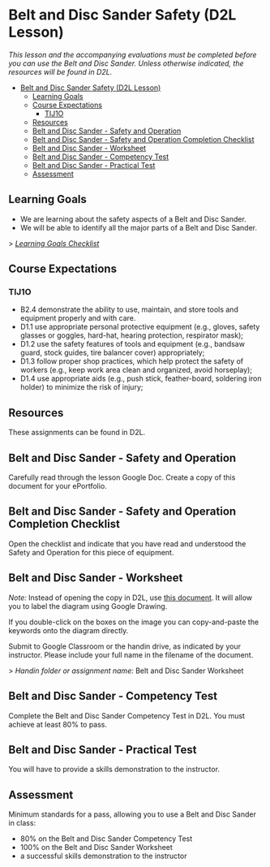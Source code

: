 # Belt and Disc Sander Safety (D2L Lesson)

*This lesson and the accompanying evaluations must be completed before you can use the Belt and Disc Sander. Unless otherwise indicated, the resources will be found in D2L.*

<!-- TOC depthFrom:2 -->

- [Belt and Disc Sander Safety (D2L Lesson)](#belt-and-disc-sander-safety-d2l-lesson)
  - [Learning Goals](#learning-goals)
  - [Course Expectations](#course-expectations)
    - [TIJ1O](#tij1o)
  - [Resources](#resources)
  - [Belt and Disc Sander - Safety and Operation](#belt-and-disc-sander---safety-and-operation)
  - [Belt and Disc Sander - Safety and Operation Completion Checklist](#belt-and-disc-sander---safety-and-operation-completion-checklist)
  - [Belt and Disc Sander - Worksheet](#belt-and-disc-sander---worksheet)
  - [Belt and Disc Sander - Competency Test](#belt-and-disc-sander---competency-test)
  - [Belt and Disc Sander - Practical Test](#belt-and-disc-sander---practical-test)
  - [Assessment](#assessment)

<!-- /TOC -->

## Learning Goals

- We are learning about the safety aspects of a Belt and Disc Sander.
- We will be able to identify all the major parts of a Belt and Disc Sander.

\> *<a href="https://www.beens.org/learning-goals-checklist/" target="_blank">Learning Goals Checklist</a>*

## Course Expectations

### TIJ1O

- B2.4 demonstrate the ability to use, maintain, and store tools and equipment properly and with care.
- D1.1 use appropriate personal protective equipment (e.g., gloves, safety glasses or goggles, hard-hat, hearing protection, respirator mask);
- D1.2 use the safety features of tools and equipment (e.g., bandsaw guard, stock guides, tire balancer cover) appropriately;
- D1.3 follow proper shop practices, which help protect the safety of workers (e.g., keep work area clean and organized, avoid horseplay);
- D1.4 use appropriate aids (e.g., push stick, feather-board, soldering iron holder) to minimize the risk of injury;

## Resources

These assignments can be found in D2L.

## Belt and Disc Sander - Safety and Operation

Carefully read through the lesson Google Doc. Create a copy of this document for your ePortfolio.

## Belt and Disc Sander - Safety and Operation Completion Checklist

Open the checklist and indicate that you have read and understood the Safety and Operation for this piece of equipment. 

## Belt and Disc Sander - Worksheet

*Note:* Instead of opening the copy in D2L, use <a href="https://docs.google.com/document/d/1Bop26Wpl3_HfpUVoxKSguAWrTTJN0X44zCf0auqBlTQ/copy" target="_blank">this document</a>. It will allow you to label the diagram using Google Drawing.

If you double-click on the boxes on the image you can copy-and-paste the keywords onto the diagram directly.

Submit to Google Classroom or the handin drive, as indicated by your instructor. Please include your full name in the filename of the document. 

\> *Handin folder or assignment name:* Belt and Disc Sander Worksheet

## Belt and Disc Sander - Competency Test

Complete the Belt and Disc Sander Competency Test in D2L. You must achieve at least 80% to pass. 

## Belt and Disc Sander - Practical Test

You will have to provide a skills demonstration to the instructor.

## Assessment

Minimum standards for a pass, allowing you to use a Belt and Disc Sander in class:

- 80% on the Belt and Disc Sander Competency Test
- 100% on the Belt and Disc Sander Worksheet
- a successful skills demonstration to the instructor